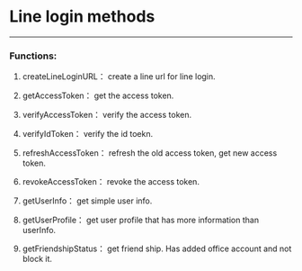 # Line login methods
---
### Functions:

1. createLineLoginURL： create a line url for line login.

2. getAccessToken： get the access token.

3. verifyAccessToken： verify the access token.

4. verifyIdToken： verify the id toekn.

5. refreshAccessToken： refresh the old access token, get new access token.

6. revokeAccessToken： revoke the access token.

7. getUserInfo： get simple user info.

8. getUserProfile： get user profile that has more information than userInfo.

9. getFriendshipStatus： get friend ship. Has added office account and not block it.